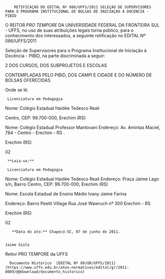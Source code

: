         RETIFICAÇÃO DO EDITAL Nº 086/UFFS/2011 SELEÇAO DE SUPERVISORES PARA O PROGRAMA INSTITUCIONAL DE BOLSAS DE INICIAÇAO À DOCENCIA - PIBID  

O REITOR *PRO TEMPORE* DA UNIVERSIDADE FEDERAL DA FRONTEIRA SUL - UFFS, no uso de suas atribuições legais torna público, para o conhecimento dos interessados, a seguinte retificação no EDITAL Nº 086/UFFS/2011

 Seleção de Supervisores para o Programa Institucional de Iniciação à Docência - PIBID, na parte discriminada a seguir:

 2 DOS CURSOS, DOS SUBPROJETOS E ESCOLAS

 CONTEMPLADAS PELO PIBID, DOS *CAMPI* E CIDADE E DO NÚMERO DE BOLSAS OFERECIDAS

 Onde se lê:

     Licenciatura em Pedagogia

   Nome: Colégio Estadual Haidée Tedesco Reali

 Centro, CEP: 99.700-000, Erechim (RS)

 Nome: Colégio Estadual Professor Mantovani Endereço: Av. Amintas Maciel, 784 - Centro - Erechim - RS .

   Erechim (RS)

   02

     **Leia-se:**

     Licenciatura em Pedagogia

   Nome: Colégio Estadual Haidée Tedesco Reali Endereço: Praça Jaime Lago s/n, Bairro Centro, CEP: 99.700-000, Erechim (RS)

 Nome: Escola Estadual de Ensino Médio Ivany Jaime Farina

 Endereço: Bairro Peetit Village Rua José Wawruch nº 300 Erechim - RS

   Erechim (RS)

   02

       **Data do ato:** Chapecó-SC, 07 de junho de 2011.   
 

    Jaime Giolo   
 Reitor PRO TEMPORE da UFFS 

      Documento Histórico  [EDITAL Nº 89/GR/UFFS/2011](https://www.uffs.edu.br/atos-normativos/edital/gr/2011-0089/@@download/documento_historico)     
      